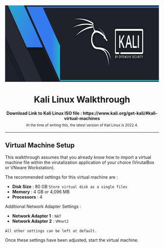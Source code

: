 <br><h1 align="center"><img height="250" src="../Images/KaliLinuxLogo.png" /><br><br> Kali Linux Walkthrough</h1>

<p align="center">
  <b>Download Link to Kali Linux ISO file : https://www.kali.org/get-kali/#kali-virtual-machines</b>
  <br>
  <sub>At the time of writing this, the latest version of Kali Linux is 2022.4.<sub>
</p>

---
## Virtual Machine Setup

This walkthrough assumes that you already know how to import a virtual machine file within the virutalization application of your choice (VirutalBox or VNware Workstation).
    
The recommended settings for this virtual machine are :

* **Disk Size** : 80 GB `Store virtual disk as a single files`
* **Memory** : 4 GB or 4,096 MB
* **Processors** : 4

Additional Network Adapter Settings :

* **Network Adapter 1** : `NAT`
* **Network Adapter 2** : `VMnet2`

`All other settings can be left at default.`
    
Once these settings have been adjusted, start the virtual machine.
